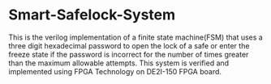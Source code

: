 # Smart-Safelock-System
This is the verilog implementation of a finite state machine(FSM) that uses a three digit hexadecimal password to open the lock of a safe or enter the freeze state if the password is incorrect for the number of times greater than the maximum allowable attempts. This system is verified and implemented using FPGA Technology on DE2I-150 FPGA board.
